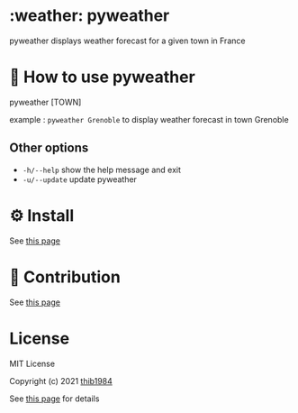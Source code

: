 # :weather: pyweather

pyweather displays weather forecast for a given town in France


# 🚀 How to use **pyweather**

pyweather \[TOWN\]

example : ``pyweather Grenoble`` to display weather forecast in town Grenoble

## Other options

  - ``-h/--help``    show the help message and exit
  - ``-u/--update``  update pyweather

# ⚙️ Install

See [this page](INSTALL.md)
# :construction_worker: Contribution

See [this page](CONTRIBUTING.md)


# License

MIT License

Copyright (c) 2021 [thib1984](https://github.com/thib1984)

See [this page](LICENSE.txt) for details
